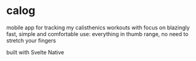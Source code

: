 # calog

mobile app for tracking my calisthenics workouts with focus on blazingly fast, simple and comfortable use: everything in thumb range, no need to stretch your fingers

built with Svelte Native
